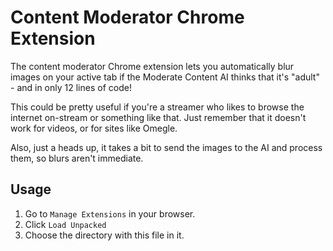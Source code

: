 # Content Moderator Chrome Extension
The content moderator Chrome extension lets you automatically blur images on your active tab if the Moderate Content AI thinks that it's "adult" - and in only 12 lines of code!

This could be pretty useful if you're a streamer who likes to browse the internet on-stream or something like that. Just remember that it doesn't work for videos, or for sites like Omegle.

Also, just a heads up, it takes a bit to send the images to the AI and process them, so blurs aren't immediate.

## Usage
1. Go to `Manage Extensions` in your browser.
2. Click `Load Unpacked`
3. Choose the directory with this file in it.
